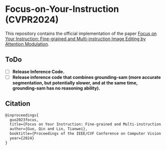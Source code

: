 # Focus-on-Your-Instruction (CVPR2024)
This repository contains the official implementation of the paper [Focus on Your Instruction: Fine-grained and Multi-instruction Image Editing by Attention Modulation](https://arxiv.org/abs/2312.10113).



## ToDo
- [ ] **Release Inference Code.**
- [ ] **Release inference code that combines grounding-sam (more accurate segmentation, but potentially slower, and at the same time, grounding-sam has no reasoning ability).** 

## Citation

```tex
@inproceedings{
  guo2023focus,
  title={Focus on Your Instruction: Fine-grained and Multi-instruction Image Editing by Attention Modulation},
  author={Guo, Qin and Lin, Tianwei},
  booktitle={Proceedings of the IEEE/CVF Conference on Computer Vision and Pattern Recognition (CVPR)},
  year={2024}
}
```
